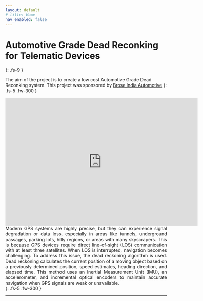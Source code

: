 ```yaml
---
layout: default
# title: Home
nav_enabled: false
---
```

#  Automotive Grade Dead Reconking for Telematic Devices  
{: .fs-9 }

The aim of the project is to create a low cost Automotive Grade Dead Reconking system. This project was sponsored by [Brose India Automotive](https://www.brose.com/de-en/)
{: .fs-5 .fw-300 }


<iframe src="https://1drv.ms/p/s!AruSUgSkri0cbJVQMn4uI64f6PE?embed=1&amp;em=2&amp;wdAr=1.7777777777777777" width="600px" height="400px" frameborder="0">This is an embedded <a target="_blank" href="https://office.com">Microsoft Office</a> presentation, powered by <a target="_blank" href="https://office.com/webapps">Office</a>.</iframe>

<div style="text-align:justify">
Modern GPS systems are highly precise, but they can experience signal degradation or data loss, especially in areas like tunnels, underground passages, parking lots, hilly regions, or areas with many skyscrapers. This is because GPS devices require direct line-of-sight (LOS) communication with at least three satellites. When LOS is interrupted, navigation becomes challenging. To address this issue, the dead reckoning algorithm is used. Dead reckoning calculates the current position of a moving object based on a previously determined position, speed estimates, heading direction, and elapsed time. This method uses an Inertial Measurement Unit (IMU), an accelerometer, and incremental optical encoders to maintain accurate navigation when GPS signals are weak or unavailable.
</div>
{: .fs-5 .fw-300 }

----

[^1]: [It can take up to 10 minutes for changes to your site to publish after you push the changes to GitHub](https://docs.github.com/en/pages/setting-up-a-github-pages-site-with-jekyll/creating-a-github-pages-site-with-jekyll#creating-your-site).

[Just the Docs]: https://just-the-docs.github.io/just-the-docs/
[GitHub Pages]: https://docs.github.com/en/pages
[README]: https://github.com/just-the-docs/just-the-docs-template/blob/main/README.md
[Jekyll]: https://jekyllrb.com
[GitHub Pages / Actions workflow]: https://github.blog/changelog/2022-07-27-github-pages-custom-github-actions-workflows-beta/
[use this template]: https://github.com/just-the-docs/just-the-docs-template/generate
